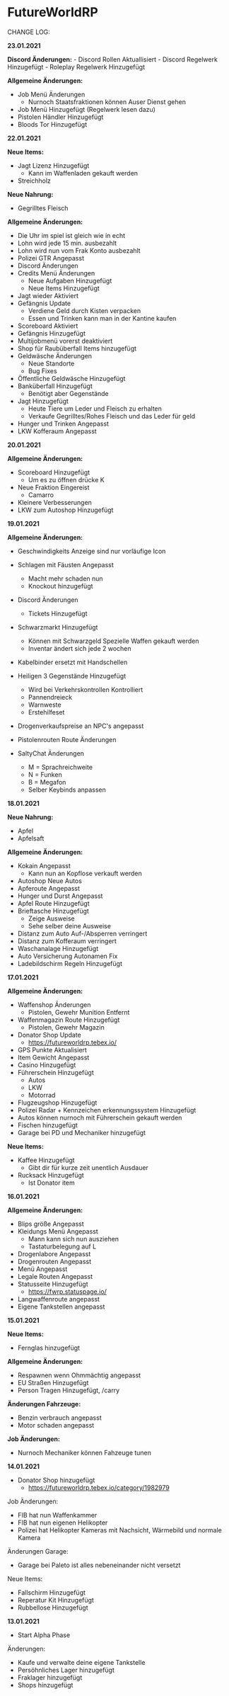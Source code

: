 # FutureWorldRP

CHANGE LOG:

**23.01.2021**

**Discord Änderungen:**
    - Discord Rollen Aktuallisiert
    - Discord Regelwerk Hinzugefügt
    - Roleplay Regelwerk Hinzugefügt

**Allgemeine Änderungen:**

- Job Menü Änderungen
    - Nurnoch Staatsfraktionen können Auser Dienst gehen
- Job Menü Hinzugefügt (Regelwerk lesen dazu)
- Pistolen Händler Hinzugefügt
- Bloods Tor Hinzugefügt


**22.01.2021**

**Neue Items:**

- Jagt Lizenz Hinzugefügt
    - Kann im Waffenladen gekauft werden
- Streichholz

**Neue Nahrung:**

- Gegrilltes Fleisch

**Allgemeine Änderungen:**

- Die Uhr im spiel ist gleich wie in echt
- Lohn wird jede 15 min. ausbezahlt
- Lohn wird nun vom Frak Konto ausbezahlt
- Polizei GTR Angepasst
- Discord Änderungen
- Credits Menü Änderungen
    - Neue Aufgaben Hinzugefügt
    - Neue Items Hinzugefügt
- Jagt wieder Aktiviert
- Gefängnis Update
    - Verdiene Geld durch Kisten verpacken
    - Essen und Trinken kann man in der Kantine kaufen
- Scoreboard Aktiviert
- Gefängnis Hinzugefügt
- Multijobmenü vorerst deaktiviert
- Shop für Raubüberfall Items hinzugefügt
- Geldwäsche Änderungen
    - Neue Standorte
    - Bug Fixes
- Öffentliche Geldwäsche Hinzugefügt
- Banküberfall Hinzugefügt
    - Benötigt aber Gegenstände
- Jagt Hinzugefügt
    - Heute Tiere um Leder und Fleisch zu erhalten
    - Verkaufe Gegrilltes/Rohes Fleisch und das Leder für geld
- Hunger und Trinken Angepasst
- LKW Kofferaum Angepasst


**20.01.2021**

**Allgemeine Änderungen:**

- Scoreboard Hinzugefügt
    - Um es zu öffnen drücke K
- Neue Fraktion Eingereist
    - Camarro
- Kleinere Verbesserungen
- LKW zum Autoshop Hinzugefügt


**19.01.2021**

**Allgemeine Änderungen:**

- Geschwindigkeits Anzeige sind nur vorläufige Icon
- Schlagen mit Fäusten Angepasst
    - Macht mehr schaden nun
    - Knockout hinzugefügt
- Discord Änderungen
    - Tickets Hinzugefügt
- Schwarzmarkt Hinzugefügt
    - Können mit Schwarzgeld Spezielle Waffen gekauft werden
    - Inventar ändert sich jede 2 wochen
- Kabelbinder ersetzt mit Handschellen
- Heiligen 3 Gegenstände Hinzugefügt
    - Wird bei Verkehrskontrollen Kontrolliert
    - Pannendreieck
    - Warnweste
    - Erstehilfeset

- Drogenverkaufspreise an NPC's angepasst
- Pistolenrouten Route Änderungen
- SaltyChat Änderungen
    - M = Sprachreichweite
    - N = Funken
    - B = Megafon
    - Selber Keybinds anpassen

**18.01.2021**

**Neue Nahrung:**

- Apfel
- Apfelsaft


**Allgemeine Änderungen:**

- Kokain Angepasst
    - Kann nun an Kopflose verkauft werden
- Autoshop Neue Autos
- Apferoute Angepasst
- Hunger und Durst Angepasst
- Apfel Route Hinzugefügt
- Brieftasche Hinzugefügt
    - Zeige Ausweise
    - Sehe selber deine Ausweise
- Distanz zum Auto Auf-/Absperren verringert
- Distanz zum Kofferaum verringert
- Waschanalage Hinzugefügt
- Auto Versicherung Autonamen Fix
- Ladebildschirm Regeln Hinzugefügt


**17.01.2021**

**Allgemeine Änderungen:**

- Waffenshop Änderungen
    - Pistolen, Gewehr Munition Entfernt
- Waffenmagazin Route Hinzugefügt
    - Pistolen, Gewehr Magazin
- Donator Shop Update
    - https://futureworldrp.tebex.io/
- GPS Punkte Aktualisiert
- Item Gewicht Angepasst
- Casino Hinzugefügt
- Führerschein Hinzugefügt
    - Autos
    - LKW
    - Motorrad
- Flugzeugshop Hinzugefügt
- Polizei Radar + Kennzeichen erkennungssystem Hinzugefügt
- Autos können nurnoch mit Führerschein gekauft werden
- Fischen hinzugefügt
- Garage bei PD und Mechaniker hinzugefügt

**Neue Items:**

- Kaffee Hinzugefügt
    - Gibt dir für kurze zeit unentlich Ausdauer
- Rucksack Hinzugefügt
    - Ist Donator item

**16.01.2021**

**Allgemeine Änderungen:**

- Blips größe Angepasst
- Kleidungs Menü Angepasst
    - Mann kann sich nun ausziehen
    - Tastaturbelegung auf L
- Drogenlabore Angepasst
- Drogenrouten Angepasst
- Menü Angepasst
- Legale Routen Angepasst
- Statusseite Hinzugefügt
    - https://fwrp.statuspage.io/
- Langwaffenroute angepasst
- Eigene Tankstellen angepasst


**15.01.2021**

**Neue Items:**

- Fernglas hinzugefügt


**Allgemeine Änderungen:**

- Respawnen wenn Ohmmächtig angepasst
- EU Straßen Hinzugefügt
- Person Tragen Hinzugefügt, /carry

**Änderungen Fahrzeuge:**

- Benzin verbrauch angepasst
- Motor schaden angepasst

**Job Änderungen:**

- Nurnoch Mechaniker können Fahzeuge tunen


**14.01.2021**

-  Donator Shop hinzugefügt
    - https://futureworldrp.tebex.io/category/1982979

Job Änderungen:

- FIB hat nun Waffenkammer
- FIB hat nun eigenen Helikopter
- Polizei hat Helikopter Kameras mit Nachsicht, Wärmebild und normale Kamera

Änderungen Garage:

- Garage bei Paleto ist alles nebeneinander nicht versetzt


Neue Items:

- Fallschirm Hinzugefügt
- Reperatur Kit Hinzugefügt
- Rubbellose Hinzugefügt


**13.01.2021**

- Start Alpha Phase

Änderungen:

- Kaufe und verwalte deine eigene Tankstelle
- Persöhnliches Lager hinzugefügt
- Fraklager hinzugefügt
- Shops hinzugefügt